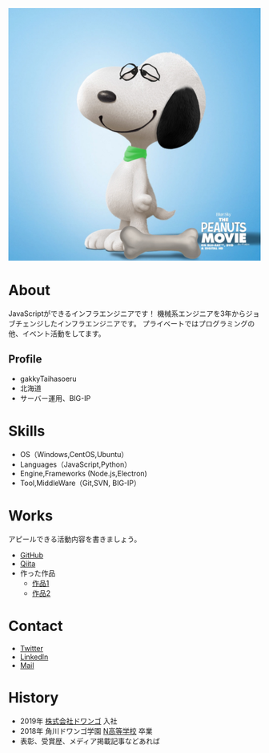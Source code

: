 ![プロフィール画像](profile-picture-1568680666.jpg)

# About
JavaScriptができるインフラエンジニアです！
機械系エンジニアを3年からジョブチェンジしたインフラエンジニアです。
プライベートではプログラミングの他、イベント活動をしてます。

## Profile
- gakkyTaihasoeru
- 北海道
- サーバー運用、BIG-IP

# Skills
- OS（Windows,CentOS,Ubuntu）
- Languages（JavaScript,Python）
- Engine,Frameworks (Node.js,Electron)
- Tool,MiddleWare（Git,SVN, BIG-IP）

# Works
アピールできる活動内容を書きましょう。
- [GitHub](https://github.com/gakkyTaihasoeru)
- [Qiita](QiitaのURL)
- 作った作品
  - [作品1](作品1のURL)
  - [作品2](作品2のURL)

# Contact
- [Twitter](TwitterプロフィールのURL)
- [LinkedIn](LinkedInプロフィールのURL)
- [Mail](mailto:メールアドレス)

# History
- 2019年 [株式会社ドワンゴ](URL) 入社
- 2018年 角川ドワンゴ学園 [N高等学校](URL) 卒業
- 表彰、受賞歴、メディア掲載記事などあれば
